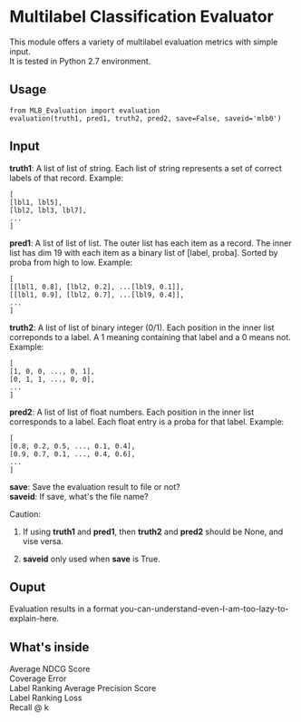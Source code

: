 # Multilabel Classification Evaluator #
This module offers a variety of multilabel evaluation metrics with simple input.  
It is tested in Python 2.7 environment.  
## Usage ##
```
from MLB_Evaluation import evaluation
evaluation(truth1, pred1, truth2, pred2, save=False, saveid='mlb0')
```
## Input ##
__truth1__: A list of list of string. Each list of string represents a set of correct labels of that record. Example:  
```
[
[lbl1, lbl5],
[lbl2, lbl3, lbl7],
...
]
```
__pred1__: A list of list of list. The outer list has each item as a record. The inner list has dim 19 with each item as a binary list of [label, proba]. Sorted by proba from high to low. Example:  
```
[
[[lbl1, 0.8], [lbl2, 0.2], ...[lbl9, 0.1]], 
[[lbl1, 0.9], [lbl2, 0.7], ...[lbl9, 0.4]], 
...
]
```
__truth2__: A list of list of binary integer (0/1). Each position in the inner list correponds to a label. A 1 meaning containing that label and a 0 means not. Example:  
```
[
[1, 0, 0, ..., 0, 1],
[0, 1, 1, ..., 0, 0],
...
]
```
__pred2__: A list of list of float numbers. Each position in the inner list corresponds to a label. Each float entry is a proba for that label. Example:  
```
[
[0.8, 0.2, 0.5, ..., 0.1, 0.4],
[0.9, 0.7, 0.1, ..., 0.4, 0.6],
...
]
```
__save__: Save the evaluation result to file or not?  
__saveid__: If save, what's the file name?  

Caution:  
1. If using __truth1__ and __pred1__, then __truth2__ and __pred2__ should be None, and vise versa.  
2) __saveid__ only used when __save__ is True.  

## Ouput ##
Evaluation results in a format you-can-understand-even-I-am-too-lazy-to-explain-here.  

## What's inside ##
Average NDCG Score  
Coverage Error  
Label Ranking Average Precision Score  
Label Ranking Loss  
Recall @ k  










